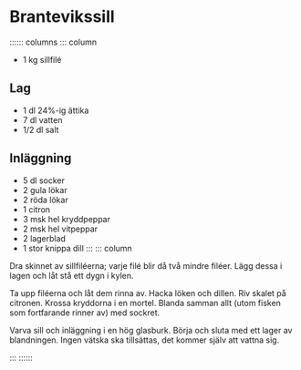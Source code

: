 # Brantevikssill

:::::: columns
::: column
-   1 kg sillfilé

## Lag

-   1 dl 24%-ig ättika
-   7 dl vatten
-   1/2 dl salt

## Inläggning

-   5 dl socker
-   2 gula lökar
-   2 röda lökar
-   1 citron
-   3 msk hel kryddpeppar
-   2 msk hel vitpeppar
-   2 lagerblad
-   1 stor knippa dill
:::
::: column

Dra skinnet av sillfiléerna; varje filé blir då två mindre filéer. Lägg dessa i lagen och låt stå ett dygn i kylen.

Ta upp filéerna och låt dem rinna av. Hacka löken och dillen. Riv skalet på citronen. Krossa kryddorna i en mortel.
Blanda samman allt (utom fisken som fortfarande rinner av) med sockret.

Varva sill och inläggning i en hög glasburk. Börja och sluta med ett lager av blandningen. Ingen vätska ska tillsättas,
det kommer själv att vattna sig.

:::
::::::